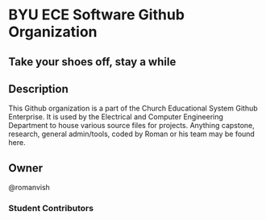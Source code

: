 # BYU ECE Software Github Organization

## Take your shoes off, stay a while

## Description

This Github organization is a part of the Church Educational System Github Enterprise. It is used by the Electrical and Computer Engineering Department to house various source files for projects. Anything capstone, research, general admin/tools, coded by Roman or his team may be found here.

## Owner

@romanvish

### Student Contributors
